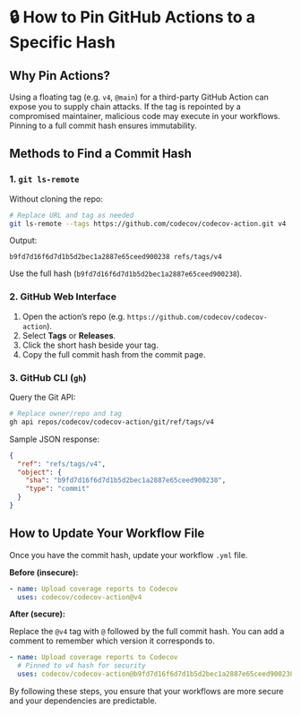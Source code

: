 # 🔒 How to Pin GitHub Actions to a Specific Hash

## Why Pin Actions?

Using a floating tag (e.g. `v4`, `@main`) for a third-party GitHub Action can expose you to supply chain attacks. If the tag is repointed by a compromised maintainer, malicious code may execute in your workflows. Pinning to a full commit hash ensures immutability.

## Methods to Find a Commit Hash

### 1. `git ls-remote`

Without cloning the repo:

```bash
# Replace URL and tag as needed
git ls-remote --tags https://github.com/codecov/codecov-action.git v4
```

Output:

```text
b9fd7d16f6d7d1b5d2bec1a2887e65ceed900238 refs/tags/v4
```

Use the full hash (`b9fd7d16f6d7d1b5d2bec1a2887e65ceed900238`).

### 2. GitHub Web Interface

1. Open the action’s repo (e.g. `https://github.com/codecov/codecov-action`).
2. Select **Tags** or **Releases**.
3. Click the short hash beside your tag.
4. Copy the full commit hash from the commit page.

### 3. GitHub CLI (`gh`)

Query the Git API:

```bash
# Replace owner/repo and tag
gh api repos/codecov/codecov-action/git/ref/tags/v4
```

Sample JSON response:

```json
{
  "ref": "refs/tags/v4",
  "object": {
    "sha": "b9fd7d16f6d7d1b5d2bec1a2887e65ceed900238",
    "type": "commit"
  }
}
```

## How to Update Your Workflow File

Once you have the commit hash, update your workflow `.yml` file.

**Before (insecure):**

```yaml
- name: Upload coverage reports to Codecov
  uses: codecov/codecov-action@v4
```

**After (secure):**

Replace the `@v4` tag with `@` followed by the full commit hash. You can add a comment to remember which version it corresponds to.

```yaml
- name: Upload coverage reports to Codecov
  # Pinned to v4 hash for security
  uses: codecov/codecov-action@b9fd7d16f6d7d1b5d2bec1a2887e65ceed900238
```

By following these steps, you ensure that your workflows are more secure and your dependencies are predictable.
